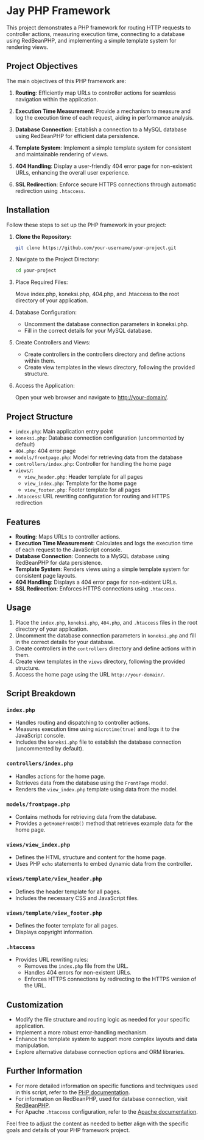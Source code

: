 # Jay PHP Framework

This project demonstrates a PHP framework for routing HTTP requests to controller actions, measuring execution time, connecting to a database using RedBeanPHP, and implementing a simple template system for rendering views.

## Project Objectives

The main objectives of this PHP framework are:

1. **Routing**: Efficiently map URLs to controller actions for seamless navigation within the application.

2. **Execution Time Measurement**: Provide a mechanism to measure and log the execution time of each request, aiding in performance analysis.

3. **Database Connection**: Establish a connection to a MySQL database using RedBeanPHP for efficient data persistence.

4. **Template System**: Implement a simple template system for consistent and maintainable rendering of views.

5. **404 Handling**: Display a user-friendly 404 error page for non-existent URLs, enhancing the overall user experience.

6. **SSL Redirection**: Enforce secure HTTPS connections through automatic redirection using `.htaccess`.

## Installation

Follow these steps to set up the PHP framework in your project:

1. **Clone the Repository:**

   ```bash
   git clone https://github.com/your-username/your-project.git
   ```

2. Navigate to the Project Directory:

    ```bash
    cd your-project
    ```

3. Place Required Files:

    Move index.php, koneksi.php, 404.php, and .htaccess to the root directory of your application.

4. Database Configuration:

   - Uncomment the database connection parameters in koneksi.php.
   - Fill in the correct details for your MySQL database.

5. Create Controllers and Views:

   - Create controllers in the controllers directory and define actions within them.
   - Create view templates in the views directory, following the provided structure.

6. Access the Application:

    Open your web browser and navigate to <http://your-domain/>.

## Project Structure

- `index.php`: Main application entry point
- `koneksi.php`: Database connection configuration (uncommented by default)
- `404.php`: 404 error page
- `models/frontpage.php`: Model for retrieving data from the database
- `controllers/index.php`: Controller for handling the home page
- `views/`:
  - `view_header.php`: Header template for all pages
  - `view_index.php`: Template for the home page
  - `view_footer.php`: Footer template for all pages
- `.htaccess`: URL rewriting configuration for routing and HTTPS redirection

## Features

- **Routing**: Maps URLs to controller actions.
- **Execution Time Measurement**: Calculates and logs the execution time of each request to the JavaScript console.
- **Database Connection**: Connects to a MySQL database using RedBeanPHP for data persistence.
- **Template System**: Renders views using a simple template system for consistent page layouts.
- **404 Handling**: Displays a 404 error page for non-existent URLs.
- **SSL Redirection**: Enforces HTTPS connections using `.htaccess`.

## Usage

1. Place the `index.php`, `koneksi.php`, `404.php`, and `.htaccess` files in the root directory of your application.
2. Uncomment the database connection parameters in `koneksi.php` and fill in the correct details for your database.
3. Create controllers in the `controllers` directory and define actions within them.
4. Create view templates in the `views` directory, following the provided structure.
5. Access the home page using the URL `http://your-domain/`.

## Script Breakdown

### `index.php`

- Handles routing and dispatching to controller actions.
- Measures execution time using `microtime(true)` and logs it to the JavaScript console.
- Includes the `koneksi.php` file to establish the database connection (uncommented by default).

### `controllers/index.php`

- Handles actions for the home page.
- Retrieves data from the database using the `FrontPage` model.
- Renders the `view_index.php` template using data from the model.

### `models/frontpage.php`

- Contains methods for retrieving data from the database.
- Provides a `getHomeFromDB()` method that retrieves example data for the home page.

### `views/view_index.php`

- Defines the HTML structure and content for the home page.
- Uses PHP `echo` statements to embed dynamic data from the controller.

### `views/template/view_header.php`

- Defines the header template for all pages.
- Includes the necessary CSS and JavaScript files.

### `views/template/view_footer.php`

- Defines the footer template for all pages.
- Displays copyright information.

### `.htaccess`

- Provides URL rewriting rules:
  - Removes the `index.php` file from the URL.
  - Handles 404 errors for non-existent URLs.
  - Enforces HTTPS connections by redirecting to the HTTPS version of the URL.

## Customization

- Modify the file structure and routing logic as needed for your specific application.
- Implement a more robust error-handling mechanism.
- Enhance the template system to support more complex layouts and data manipulation.
- Explore alternative database connection options and ORM libraries.

## Further Information

- For more detailed information on specific functions and techniques used in this script, refer to the [PHP documentation](https://www.php.net/docs.php).
- For information on RedBeanPHP, used for database connection, visit [RedBeanPHP](https://redbeanphp.com).
- For Apache `.htaccess` configuration, refer to the [Apache documentation](https://httpd.apache.org/docs/current/mod/mod_rewrite.html).

Feel free to adjust the content as needed to better align with the specific goals and details of your PHP framework project.

